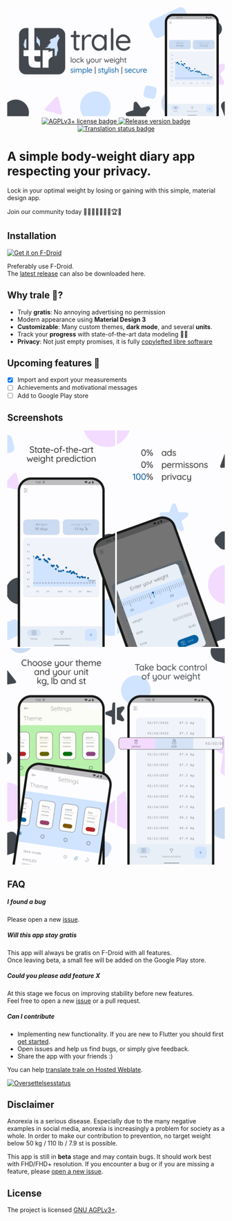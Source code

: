 <div align="center">
    <img src="fastlane/metadata/android/en-US/images/featureGraphic.png" />
    <a href="https://www.gnu.org/licenses/agpl-3.0" alt="License: GPLv3"><img src="https://img.shields.io/badge/License-AGPL%20v3-blue.svg" alt="AGPLv3+ license badge" />
    <a href="https://github.com/QuantumPhysique/trale/releases" alt="GitHub releases"><img src="https://img.shields.io/github/release/QuantumPhysique/trale.svg" alt="Release version badge" />
    <a href="https://hosted.weblate.org/engage/trale/"><img src="https://hosted.weblate.org/widget/trale/localizations/svg-badge.svg" alt="Translation status badge" />
</a>
</div>

# A simple body-weight diary app respecting your privacy.

Lock in your optimal weight by losing or gaining with this simple, material design app.

Join our community today 🐺🤸‍♀️🏋‍♀️🧘‍♂️🏆🥇


## Installation

[<img src="https://fdroid.gitlab.io/artwork/badge/get-it-on.png"
    alt="Get it on F-Droid"
    height="80">](https://f-droid.org/packages/de.quantumphysique.trale)

Preferably use F-Droid. \
The [latest release](https://github.com/QuantumPhysique/trale/releases/latest) can also be downloaded here.

## Why trale 🐺?
- Truly **gratis**: No annoying advertising no permission
- Modern appearance using **Material Design 3**
- **Customizable**: Many custom themes, **dark mode**, and several **units**.
- Track your **progress** with state-of-the-art data modeling 🧑‍💻
- **Privacy**: Not just empty promises, it is fully <a href="https://github.com/comradekingu/trale/blob/main/LICENSE">copylefted libre software</a>

## Upcoming features 🚀
- [x] Import and export your measurements
- [ ] Achievements and motivational messages
- [ ] Add to Google Play store

## Screenshots
<div align="center">
    <img width="250" src="fastlane/metadata/android/en-US/images/phoneScreenshots/1.jpg" />
    <img width="250" src="fastlane/metadata/android/en-US/images/phoneScreenshots/2.jpg" />
    <img width="250" src="fastlane/metadata/android/en-US/images/phoneScreenshots/3.jpg" />
    <img width="250" src="fastlane/metadata/android/en-US/images/phoneScreenshots/4.jpg" />
</div>

## FAQ
##### I found a bug
Please open a new <a href="https://github.com/QuantumPhysique/trale/issues">issue</a>.

##### Will this app stay gratis
This app will always be gratis on F-Droid with all features. \
Once leaving beta, a small fee will be added on the Google Play store.

##### Could you please add feature X
At this stage we focus on improving stability before new features. \
Feel free to open a new <a href="https://github.com/QuantumPhysique/trale/issues">issue</a> or a pull request.

##### Can I contribute
- Implementing new functionality. If you are new to Flutter you should first [get started](https://flutter.dev/docs/get-started/install).
- Open issues and help us find bugs, or simply give feedback.
- Share the app with your friends :)

You can help [translate trale on Hosted Weblate](https://hosted.weblate.org/engage/trale/).

<a href="https://hosted.weblate.org/engage/trale/">
<img src="https://hosted.weblate.org/widget/trale/horizontal-auto.svg" alt="Oversettelsesstatus" />
</a>

## Disclaimer
Anorexia is a serious disease. 
Especially due to the many negative examples in social media, 
anorexia is increasingly a problem for society as a whole. 
In order to make our contribution to prevention, 
no target weight below 50 kg / 110 lb / 7.9 st is possible.

This app is still in <b>beta</b> stage and may contain bugs. 
It should work best with FHD/FHD+ resolution. 
If you encounter a bug or if you are missing a feature, 
please <a href="https://github.com/QuantumPhysique/trale/issues">open a new issue</a>.

## License
The project is licensed [GNU AGPLv3+](https://github.com/comradekingu/trale/blob/main/LICENSE).
